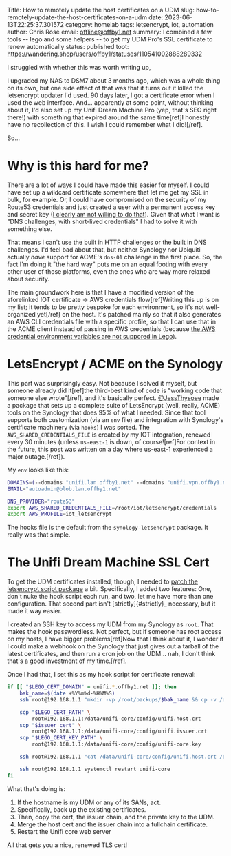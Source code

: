 Title: How to remotely update the host certificates on a UDM
slug: how-to-remotely-update-the-host-certificates-on-a-udm
date: 2023-06-13T22:25:37.301572
category: homelab
tags: letsencrypt, iot, automation
author: Chris Rose
email: offline@offby1.net
summary: I combined a few tools -- lego and some helpers -- to get my UDM Pro's SSL certificate to renew automatically
status: published
toot: https://wandering.shop/users/offby1/statuses/110541002888289332

I struggled with whether this was worth writing up,

I upgraded my NAS to DSM7 about 3 months ago, which was a whole thing on its own, but one side effect of that was that it turns out it killed the letsencrypt updater I\'d used. 90 days later, I got a certificate error when I used the web interface. And\... apparently at some point, without thinking about it, I\'d also set up my Unifi Dream Machine Pro (yep, that\'s SEO right there!) with something that expired around the same time\[ref\]I honestly have no recollection of this. I wish I could remember what I did\![/ref\].

So\...

# Why is this hard for me?

There are a lot of ways I could have made this easier for myself. I could have set up a wildcard certificate somewhere that let me get my SSL in bulk, for example. Or, I could have compromised on the security of my Route53 credentials and just created a user with a permanent access key and secret key ([I clearly am not willing to do that]({filename}2021-10-06-automating-letsencrypt-route53-using-aws-iot.rst)). Given that what I want is \"DNS challenges, with short-lived credentials\" I had to solve it with something else.

That means I can\'t use the built in HTTP challenges or the built in DNS challenges. I\'d feel bad about that, but neither Synology nor Ubiquiti actually *have* support for ACME\'s `dns-01` challenge in the first place. So, the fact I\'m doing it \"the hard way\" puts me on an equal footing with every other user of those platforms, even the ones who are way more relaxed about security.

The main groundwork here is that I have a modified version of the aforelinked IOT certificate -\> AWS credentials flow\[ref\]Writing this up is on my list; it tends to be pretty bespoke for each environment, so it\'s not well-organized yet\[/ref\] on the host. It\'s patched mainly so that it also generates an AWS CLI credentials file with a specific profile, so that I can use that in the ACME client instead of passing in AWS credentials (because [the AWS credential environment variables are not suppored in Lego](https://go-acme.github.io/lego/dns/route53/#credentials)).

# LetsEncrypt / ACME on the Synology

This part was surprisingly easy. Not because I solved it myself, but someone already did it\[ref\]the third-best kind of code is \"working code that someone else wrote\"\[/ref\], and it\'s basically perfect. [\@JessThysoee](https://github.com/JessThrysoee/synology-letsencrypt) made a package that sets up a complete suite of LetsEncrypt (well, really, ACME) tools on the Synology that does 95% of what I needed. Since that tool supports both customization (via an `env` file) and integration with Synology\'s certificate machinery (via `hooks`) I was sorted. The `AWS_SHARED_CREDENTIALS_FILE` is created by my IOT integration, renewed every 30 minutes (unless `us-east-1` is down, of course\![ref\]For context in the future, this post was written on a day where us-east-1 experienced a major outage.\[/ref\]).

My `env` looks like this:

``` bash
DOMAINS=(--domains "unifi.lan.offby1.net" --domains "unifi.vpn.offby1.net")
EMAIL="autoadmin@blob.lan.offby1.net"

DNS_PROVIDER="route53"
export AWS_SHARED_CREDENTIALS_FILE=/root/iot/letsencrypt/credentials
export AWS_PROFILE=iot_letsencrypt
```

The hooks file is the default from the `synology-letsencrypt` package. It really was that simple.

# The Unifi Dream Machine SSL Cert

To get the UDM certificates installed, though, I needed to [patch the letsencrypt script package](https://github.com/JessThrysoee/synology-letsencrypt/pull/6) a bit. Specifically, I added two features: One, don\'t nuke the hook script each run, and two, let me have more than one configuration. That second part isn\'t [strictly]{#strictly}\_ necessary, but it made it way easier.

I created an SSH key to access my UDM from my Synology as `root`. That makes the hook passwordless. Not perfect, but if someone has root access on my hosts, I have bigger problems\[ref\]Now that I think about it, I wonder if I could make a webhook on the Synology that just gives out a tarball of the latest certificates, and then run a cron job on the UDM\... nah, I don\'t think that\'s a good investment of my time.\[/ref\].

Once I had that, I set this as my hook script for certificate renewal:

``` bash
if [[ "$LEGO_CERT_DOMAIN" = unifi.*.offby1.net ]]; then
    bak_name=$(date +%Y%m%d-%H%M%S)
    ssh root@192.168.1.1 "mkdir -vp /root/backups/$bak_name && cp -v /data/unifi-core/config/unifi-core* /root/backups/$bak_name/"

    scp "$LEGO_CERT_PATH" \
        root@192.168.1.1:/data/unifi-core/config/unifi.host.crt
    scp "$issuer_cert" \
        root@192.168.1.1:/data/unifi-core/config/unifi.issuer.crt
    scp "$LEGO_CERT_KEY_PATH" \
        root@192.168.1.1:/data/unifi-core/config/unifi-core.key

    ssh root@192.168.1.1 "cat /data/unifi-core/config/unifi.host.crt /data/unifi-core/config/unifi.issuer.crt > /data/unifi-core/config/unifi-core.crt"

    ssh root@192.168.1.1 systemctl restart unifi-core
fi
```

What that\'s doing is:

1.  If the hostname is my UDM or any of its SANs, act.
2.  Specifically, back up the existing certificates.
3.  Then, copy the cert, the issuer chain, and the private key to the UDM.
4.  Merge the host cert and the issuer chain into a fullchain certificate.
5.  Restart the Unifi core web server

All that gets you a nice, renewed TLS cert!
